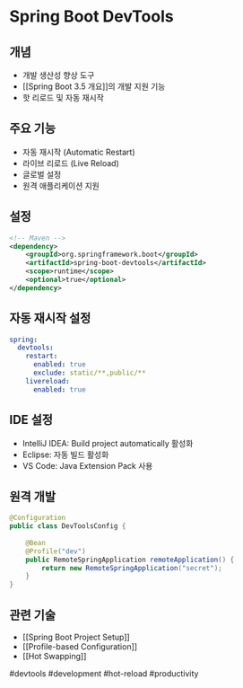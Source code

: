 # Spring Boot DevTools

## 개념
- 개발 생산성 향상 도구
- [[Spring Boot 3.5 개요]]의 개발 지원 기능
- 핫 리로드 및 자동 재시작

## 주요 기능
- 자동 재시작 (Automatic Restart)
- 라이브 리로드 (Live Reload)
- 글로벌 설정
- 원격 애플리케이션 지원

## 설정
```xml
<!-- Maven -->
<dependency>
    <groupId>org.springframework.boot</groupId>
    <artifactId>spring-boot-devtools</artifactId>
    <scope>runtime</scope>
    <optional>true</optional>
</dependency>
```

## 자동 재시작 설정
```yaml
spring:
  devtools:
    restart:
      enabled: true
      exclude: static/**,public/**
    livereload:
      enabled: true
```

## IDE 설정
- IntelliJ IDEA: Build project automatically 활성화
- Eclipse: 자동 빌드 활성화
- VS Code: Java Extension Pack 사용

## 원격 개발
```java
@Configuration
public class DevToolsConfig {
    
    @Bean
    @Profile("dev")
    public RemoteSpringApplication remoteApplication() {
        return new RemoteSpringApplication("secret");
    }
}
```

## 관련 기술
- [[Spring Boot Project Setup]]
- [[Profile-based Configuration]]
- [[Hot Swapping]]

#devtools #development #hot-reload #productivity